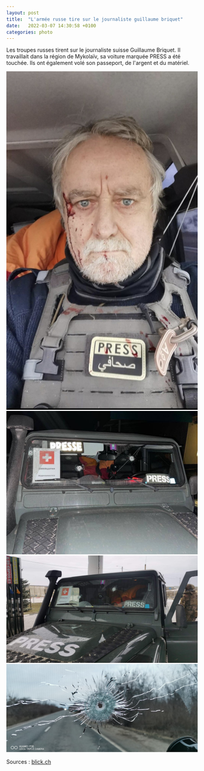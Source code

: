 ```yaml
---
layout: post
title:  "L'armée russe tire sur le journaliste guillaume briquet"
date:   2022-03-07 14:30:58 +0100
categories: photo
---
```


Les troupes russes tirent sur le journaliste suisse Guillaume Briquet. Il travaillait dans la région de Mykolaïv, sa voiture marquée PRESS a été touchée. Ils ont également volé son passeport, de l'argent et du matériel.

<img src="./assets/images/guillaume-briquet.jpeg">
<img src="./assets/images/voiture-guillaume-briquet.jpeg">
<img src="./assets/images/voiture-guillaume-briquet2.jpeg">
<img src="./assets/images/voiture-guillaume-briquet3.jpeg">

Sources : <a href="https://www.blick.ch/ausland/reisepass-weg-fotoausruestung-weg-3000-euro-weg-schweizer-journalist-in-der-ukraine-angeschossen-und-beklaut-id17295618.html">blick.ch</a>
